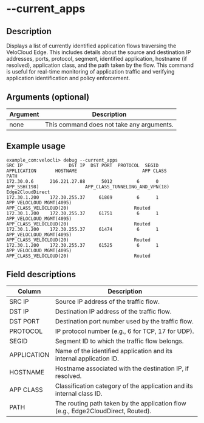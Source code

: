 #	--current_apps

##	Description
Displays a list of currently identified application flows traversing the VeloCloud Edge. This includes details about the source and destination IP addresses, ports, protocol, segment, identified application, hostname (if resolved), application class, and the path taken by the flow. This command is useful for real-time monitoring of application traffic and verifying application identification and policy enforcement.

##  Arguments (optional)
| Argument | Description |
|---|---|
| none | This command does not take any arguments. |

##  Example usage
```
example_com:velocli> debug --current_apps
SRC IP                 DST IP  DST PORT  PROTOCOL  SEGID               APPLICATION       HOSTNAME                        APP CLASS                          PATH
172.30.0.6      216.221.27.88      5012         6      0              APP_SSH(198)                 APP_CLASS_TUNNELING_AND_VPN(18)              Edge2CloudDirect
172.30.1.200    172.30.255.37     61869         6      1  APP_VELOCLOUD_MGMT(4095)                         APP_CLASS_VELOCLOUD(20)                        Routed
172.30.1.200    172.30.255.37     61751         6      1  APP_VELOCLOUD_MGMT(4095)                         APP_CLASS_VELOCLOUD(20)                        Routed
172.30.1.200    172.30.255.37     61474         6      1  APP_VELOCLOUD_MGMT(4095)                         APP_CLASS_VELOCLOUD(20)                        Routed
172.30.1.200    172.30.255.37     61525         6      1  APP_VELOCLOUD_MGMT(4095)                         APP_CLASS_VELOCLOUD(20)                        Routed
```

##  Field descriptions
| Column      | Description                                                                 |
|-------------|-----------------------------------------------------------------------------|
| SRC IP      | Source IP address of the traffic flow.                                      |
| DST IP      | Destination IP address of the traffic flow.                                 |
| DST PORT    | Destination port number used by the traffic flow.                           |
| PROTOCOL    | IP protocol number (e.g., 6 for TCP, 17 for UDP).                           |
| SEGID       | Segment ID to which the traffic flow belongs.                               |
| APPLICATION | Name of the identified application and its internal application ID.           |
| HOSTNAME    | Hostname associated with the destination IP, if resolved.                   |
| APP CLASS   | Classification category of the application and its internal class ID.       |
| PATH        | The routing path taken by the application flow (e.g., Edge2CloudDirect, Routed). |